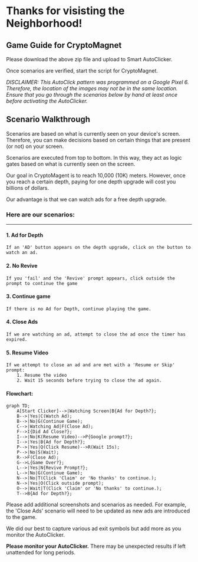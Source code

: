 # Thanks for visisting the Neighborhood!

## Game Guide for CryptoMagnet

Please download the above zip file and upload to Smart AutoClicker.

Once scenarios are verified, start the script for CryptoMagnet.

_DISCLAIMER: This AutoClick pattern was programmed on a Google Pixel 6.
Therefore, the location of the images may not be in the same location. 
Ensure that you go through the scenarios below by hand at least once before activating the AutoClicker._

## Scenario Walkthrough

Scenarios are based on what is currently seen on your device's screen. Therefore, you can make decisions based on certain things that are present (or not) on your screen.

Scenarios are executed from top to bottom. In this way, they act as logic gates based on what is currently seen on the screen.

Our goal in CryptoMagent is to reach 10,000 (10K) meters. However, once you reach a certain depth, paying for one depth upgrade will cost you billions of dollars.

Our advantage is that we can watch ads for a free depth upgrade.


### Here are our scenarios:

---

#### 1. Ad for Depth
    If an 'AD' button appears on the depth upgrade, click on the button to watch an ad.

#### 2. No Revive
    If you 'fail' and the 'Revive' prompt appears, click outside the prompt to continue the game

#### 3. Continue game
    If there is no Ad for Depth, continue playing the game.

#### 4. Close Ads
    If we are watching an ad, attempt to close the ad once the timer has expired.

#### 5. Resume Video
    If we attempt to close an ad and are met with a 'Resume or Skip' prompt:
        1. Resume the video 
        2. Wait 15 seconds before trying to close the ad again.

#### Flowchart:
```mermaid
graph TD;
    A[Start Clicker]-->|Watching Screen|B{Ad for Depth?};
    B-->|Yes|C(Watch Ad);
    B-->|No|G(Continue Game);
    C-->|Watching Ad|F(Close Ad);
    F-->I{Did Ad Close?};
    I-->|No|K(Resume Video)-->P{Google prompt?};
    I-->|Yes|B{Ad for Depth?};
    P-->|Yes|Q(Click Resume)-->R(Wait 15s);
    P-->|No|S(Wait);
    R-->F(Close Ad);
    G-->L{Game Over?};
    L-->|Yes|N{Revive Prompt?};
    L-->|No|G(Continue Game);
    N-->|No|T(Click 'Claim' or 'No thanks' to continue.);
    N-->|Yes|O(Click outside prompt);
    O-->|Wait|T(Click 'Claim' or 'No thanks' to continue.);
    T-->B{Ad for Depth?};
```
Please add additional screenshots and scenarios as needed. For example, the 'Close Ads' scenario will need to be updated as new ads are introduced to the game.

We did our best to capture various ad exit symbols but add more as you monitor the AutoClicker.

**Please monitor your AutoClicker.** There may be unexpected results if left unattended for long periods. 
